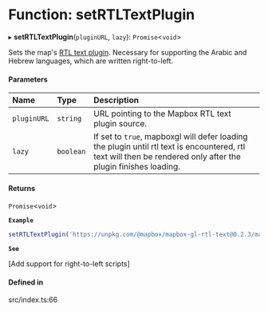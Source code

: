 # Function: setRTLTextPlugin

▸ **setRTLTextPlugin**(`pluginURL`, `lazy`): `Promise`\<`void`\>

Sets the map's [RTL text plugin](https://www.mapbox.com/mapbox-gl-js/plugins/#mapbox-gl-rtl-text).
Necessary for supporting the Arabic and Hebrew languages, which are written right-to-left.

#### Parameters

| Name | Type | Description |
| :------ | :------ | :------ |
| `pluginURL` | `string` | URL pointing to the Mapbox RTL text plugin source. |
| `lazy` | `boolean` | If set to `true`, mapboxgl will defer loading the plugin until rtl text is encountered, rtl text will then be rendered only after the plugin finishes loading. |

#### Returns

`Promise`\<`void`\>

**`Example`**

```ts
setRTLTextPlugin('https://unpkg.com/@mapbox/mapbox-gl-rtl-text@0.2.3/mapbox-gl-rtl-text.js', false);
```

**`See`**

[Add support for right-to-left scripts]

#### Defined in

src/index.ts:66
